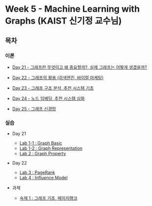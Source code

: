 # Week 5 - Machine Learning with Graphs (KAIST 신기정 교수님)

## 목차

### 이론

* [Day 21 - 그래프란 무엇이고 왜 중요할까?, 실제 그래프는 어떻게 생겼을까?](./Day21.md)

* [Day 22 - 그래프의 활용 (검색엔진, 바이럴 마케팅)](./Day22.md)

* [Day 23 - 그래프 구조 분석, 추천 시스템 기초](./Day23.md)

* [Day 24 - 노드 임베딩, 추천 시스템 심화](./Day24.md)

* [Day 25 - 그래프 신경망](./Day25.md)

### 실습

* Day 21
  * [Lab 1-1 : Graph Basic](./실습/실습1_1/실습1_1.md)
  * [Lab 1-2 : Graph Representation](./실습/실습1_2.md)
  * [Lab 2 : Graph Property](실습/실습2/실습2_solution.md)
* Day 22
  * [Lab 3 : PageRank](./실습/실습3_solution.md)
  * [Lab 4 : Influence Model](./실습/실습4_solution/실습4_solution.md)

* 과제
  * [숙제 1 : 그래프 기초, 페이지랭크](./실습/hw1.md)